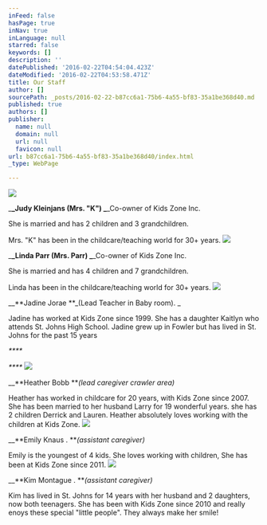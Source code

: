 ```yaml
---
inFeed: false
hasPage: true
inNav: true
inLanguage: null
starred: false
keywords: []
description: ''
datePublished: '2016-02-22T04:54:04.423Z'
dateModified: '2016-02-22T04:53:58.471Z'
title: Our Staff
author: []
sourcePath: _posts/2016-02-22-b87cc6a1-75b6-4a55-bf83-35a1be368d40.md
published: true
authors: []
publisher:
  name: null
  domain: null
  url: null
  favicon: null
url: b87cc6a1-75b6-4a55-bf83-35a1be368d40/index.html
_type: WebPage

---
```

![](https://s3-us-west-2.amazonaws.com/the-grid-img/p/fd471f1ab718383a4fa2c83615d9fbf50d7c35f0.jpg)

_**_Judy Kleinjans (Mrs. "K")                 _**_Co-owner of Kids Zone Inc. 

She is married and has 2 children and 3 grandchildren.

Mrs. "K" has been in the childcare/teaching world for 30+ years.  ![](https://s3-us-west-2.amazonaws.com/the-grid-img/p/af7b6d19693e11cd59b7a38b0ceb7712e440c62c.jpg)

_**_Linda Parr (Mrs. Parr)            _**_Co-owner of Kids Zone Inc.

She is married and has 4 children and 7 grandchildren.

Linda has been in the childcare/teaching world for 30+ years. ![](https://s3-us-west-2.amazonaws.com/the-grid-img/p/6f2fffe43c9fbf4f383bc3933300bb813426324c.jpg)

__**Jadine Jorae                         **_(Lead Teacher in Baby room). _

Jadine has worked at Kids Zone since 1999\. She has a daughter Kaitlyn who attends St. Johns High School. Jadine grew up in Fowler but has lived in St. Johns for the past 15 years

_****_

_****_
![](https://s3-us-west-2.amazonaws.com/the-grid-img/p/a40847e00c677a5165ea03049954335d1be2a99b.jpg)

__**Heather Bobb                        **_(lead caregiver crawler area)_

Heather has worked in childcare for 20 years, with Kids Zone since 2007\.  She has been married to her husband Larry for 19 wonderful years. she has 2 children Derrick and Lauren.  Heather absolutely loves working with the children at Kids Zone. ![](https://the-grid-user-content.s3-us-west-2.amazonaws.com/9b2e94e9-f7e5-4f7d-8f71-af4b408a3e91.jpg)

__**Emily Knaus                              .   **_(assistant caregiver)_

Emily is the youngest of 4 kids. She loves working with children, She has been at Kids Zone since 2011\.
![](https://the-grid-user-content.s3-us-west-2.amazonaws.com/45697e37-1ca9-41e0-8643-6e110b89539a.jpg)

__**Kim Montague                           . **_(assistant caregiver)_

Kim has lived in St. Johns for 14 years with her husband and 2 daughters, now both teenagers. She has been with Kids Zone since 2010 and really enoys these special "little people". They always make her smile!